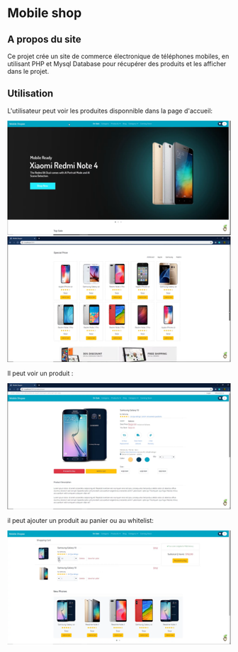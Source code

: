 # Mobile shop
## A propos du site
Ce projet crée un site de commerce électronique de téléphones mobiles, en utilisant PHP et Mysql Database pour récupérer des produits et les afficher dans le projet.

## Utilisation
L'utilisateur peut voir les produites disponnible dans la page d'accueil: 


![](images/accueil.png)
![](images/accueil2.png)

Il peut voir un produit :

![](images/produit.png)

il peut ajouter un produit au panier ou au whitelist:

![](images/panier_whiteliste.png)

